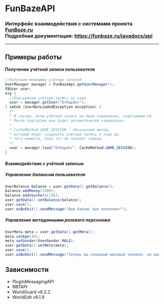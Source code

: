 # FunBazeAPI 
### Интерфейс взаимодействия с системами проекта **[FunBaze.ru](https://funbaze.ru/)**<br>Подробная документация: https://funbaze.ru/javadocs/api
-----------------------------------
## Примеры работы
#### Получение учётной записи пользователя
```java
//Получаем менеджер учётных записей
UserManager manager = FunBazeApi.getUserManager();
FBUser user;
try {
  //Подгружаем учётную запись из кэша
  user = manager.getUser("DrKapdor");
} catch (UserNotLoadedException exception) {
  /*
  * В случае, если учётная запись не была кэширована, подргужаем её.
  * После подгрузки она будет автоматически кэширована.
  *
  * CacheMethod.GAME_SESSION - обозначаем метод,
  * который будет сохранять учётную запись в кэше до
  * того момента, пока тот не покинет сервер.
  */
  user = manager.load("DrKapdor", CacheMethod.GAME_SESSION);
}
```
#### Взаимодействие с учётной записью
##### Управление балансом пользователя
```java
UserBalance balance = user.getData().getBalance();
balance.addMoney(1500);
balance.addVouchers(150);
user.getData().setBalance(balance);
user.save();
user.asBukkit().sendMessage("Ваш баланс был пополнен!");
```
##### Управление метаданными ролевого персонажа
```java
UserMeta meta = user.getData().getMeta();
meta.setAge(30);
meta.setGender(UserGender.MALE);
user.getData().setMeta(meta);
user.save();
user.asBukkit().sendMessage("Теперь вы солидный молодой человек, на вид лет двадцати!");
```
## Зависимости
* PluginMessagingAPI
* NBTAPI
* WorldGuard v6.2.2
* WorldEdit v6.1.9
